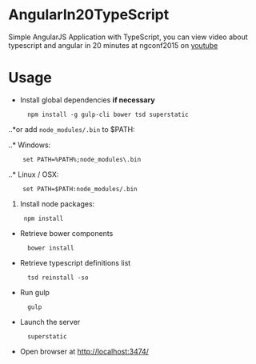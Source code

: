 # AngularIn20TypeScript
Simple AngularJS Application with TypeScript, you can view video about typescript and angular in 20 minutes at ngconf2015 on [youtube](https://www.youtube.com/watch?list=PLOETEcp3DkCoNnlhE-7fovYvqwVPrRiY7&feature=player_embedded&v=U7NYTKgkZgo)

# Usage

- Install global dependencies **if necessary**

        npm install -g gulp-cli bower tsd superstatic

..*or add `node_modules/.bin` to $PATH:

..* Windows:

        set PATH=%PATH%;node_modules\.bin

..* Linux / OSX:

        set PATH=$PATH:node_modules/.bin

1. Install node packages:

        npm install

- Retrieve bower components

        bower install

- Retrieve typescript definitions list

        tsd reinstall -so

- Run gulp

        gulp

- Launch the server

        superstatic

- Open browser at <http://localhost:3474/>
